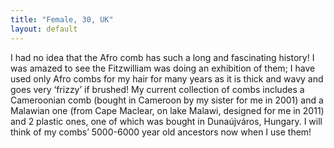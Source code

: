 ```yaml
---
title: "Female, 30, UK"
layout: default
---
```

I had no idea that the Afro comb has such a long and fascinating history! I was amazed to see the Fitzwilliam was doing an exhibition of them; I have used only Afro combs for my hair for many years as it is thick and wavy and goes very ‘frizzy’ if brushed! My current collection of combs includes a Cameroonian comb (bought in Cameroon by my sister for me in 2001) and a Malawian one (from Cape Maclear, on lake Malawi, designed for me in 2011) and 2 plastic ones, one of which was bought in Dunaújváros, Hungary. I will think of my combs’ 5000-6000 year old ancestors now when I use them!
